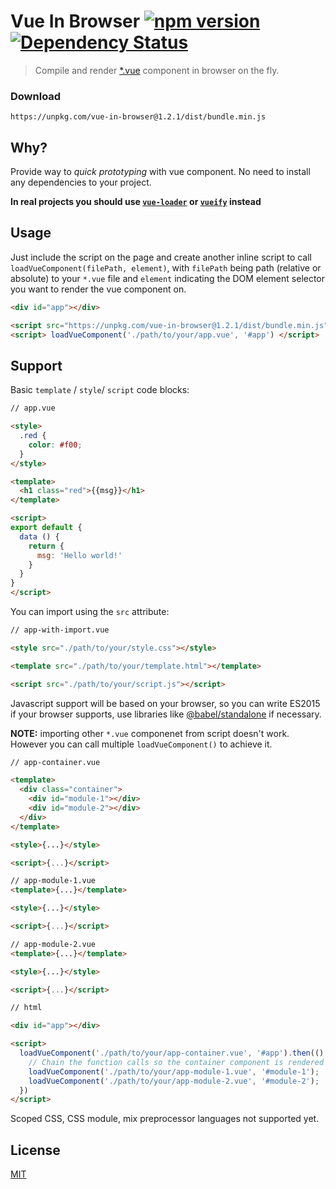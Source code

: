 # Vue In Browser [![npm version](http://badge.fury.io/js/vue-in-browser.svg)](http://badge.fury.io/js/vue-in-browser) [![Dependency Status](http://david-dm.org/MingruiZhang/vue-in-browser.svg)](http://david-dm.org/MingruiZhang/vue-in-browser)

> Compile and render [*.vue](https://vue-loader.vuejs.org/en/start/spec.html) component in browser on the fly.

### Download

```
https://unpkg.com/vue-in-browser@1.2.1/dist/bundle.min.js
```

## Why?

Provide way to _quick prototyping_ with vue component. No need to install any dependencies to your project.

**In real projects you should use [`vue-loader`](https://github.com/vuejs/vue-loader) or [`vueify`](https://github.com/vuejs/vueify) instead**

## Usage

Just include the script on the page and create another inline script to call `loadVueComponent(filePath, element)`, with `filePath` being path (relative or absolute) to your `*.vue` file and `element` indicating the DOM element selector you want to render the vue component on.

```html
<div id="app"></div>

<script src="https://unpkg.com/vue-in-browser@1.2.1/dist/bundle.min.js"></script>
<script> loadVueComponent('./path/to/your/app.vue', '#app') </script>
```

## Support

Basic `template` / `style`/ `script` code blocks:

```html
// app.vue

<style>
  .red {
    color: #f00;
  }
</style>

<template>
  <h1 class="red">{{msg}}</h1>
</template>

<script>
export default {
  data () {
    return {
      msg: 'Hello world!'
    }
  }
}
</script>
```

You can import using the `src` attribute:

```html
// app-with-import.vue

<style src="./path/to/your/style.css"></style>

<template src="./path/to/your/template.html"></template>

<script src="./path/to/your/script.js"></script>
```

Javascript support will be based on your browser, so you can write ES2015 if your browser supports, use libraries like [@babel/standalone](https://github.com/babel/babel/tree/master/packages/babel-standalone) if necessary.

**NOTE:** importing other `*.vue` componenet from script doesn't work. However you can call multiple `loadVueComponent()` to achieve it.

```html
// app-container.vue

<template>
  <div class="container">
    <div id="module-1"></div>
    <div id="module-2"></div>
  </div>
</template>

<style>{...}</style>

<script>{...}</script>

// app-module-1.vue
<template>{...}</template>

<style>{...}</style>

<script>{...}</script>

// app-module-2.vue
<template>{...}</template>

<style>{...}</style>

<script>{...}</script>

// html

<div id="app"></div>

<script>
  loadVueComponent('./path/to/your/app-container.vue', '#app').then(() => {
    // Chain the function calls so the container component is rendered before subsequent load applies.
    loadVueComponent('./path/to/your/app-module-1.vue', '#module-1');
    loadVueComponent('./path/to/your/app-module-2.vue', '#module-2');
  })
</script>
```
Scoped CSS, CSS module, mix preprocessor languages not supported yet.

## License

[MIT](http://opensource.org/licenses/MIT)


